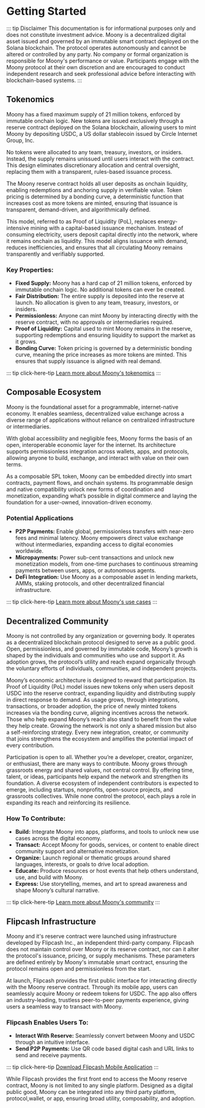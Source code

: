 # Getting Started

::: tip Disclaimer
This documentation is for informational purposes only and does not constitute investment advice. Moony is a decentralized digital asset issued and governed by an immutable smart contract deployed on the Solana blockchain. The protocol operates autonomously and cannot be altered or controlled by any party. No company or formal organization is responsible for Moony's performance or value. Participants engage with the Moony protocol at their own discretion and are encouraged to conduct independent research and seek professional advice before interacting with blockchain-based systems.
:::

## Tokenomics

Moony has a fixed maximum supply of 21 million tokens, enforced by immutable onchain logic. New tokens are issued exclusively through a reserve contract deployed on the Solana blockchain, allowing users to mint Moony by depositing USDC, a US dollar stablecoin issued by Circle Internet Group, Inc. 

No tokens were allocated to any team, treasury, investors, or insiders. Instead, the supply remains unissued until users interact with the contract. This design eliminates discretionary allocation and central oversight, replacing them with a transparent, rules-based issuance process.

The Moony reserve contract holds all user deposits as onchain liquidity, enabling redemptions and anchoring supply in verifiable value. Token pricing is determined by a bonding curve, a deterministic function that increases cost as more tokens are minted, ensuring that issuance is transparent, demand-driven, and algorithmically defined.

This model, referred to as Proof of Liquidity (PoL), replaces energy-intensive mining with a capital-based issuance mechanism. Instead of consuming electricity, users deposit capital directly into the network, where it remains onchain as liquidity. This model aligns issuance with demand, reduces inefficiencies, and ensures that all circulating Moony remains transparently and verifiably supported.

### Key Properties:

- **Fixed Supply:** Moony has a hard cap of 21 million tokens, enforced by immutable onchain logic. No additional tokens can ever be created.
- **Fair Distribution:** The entire supply is deposited into the reserve at launch. No allocation is given to any team, treasury, investors, or insiders.
- **Permissionless:** Anyone can mint Moony by interacting directly with the reserve contract, with no approvals or intermediaries required.
- **Proof of Liquidity:** Capital used to mint Moony remains in the reserve, supporting redemptions and ensuring liquidity to support the market as it grows.
- **Bonding Curve:** Token pricing is governed by a deterministic bonding curve, meaning the price increases as more tokens are minted. This ensures that supply issuance is aligned with real demand.

::: tip click-here-tip
[Learn more about Moony's tokenomics](/tokenomics/reserve-contract)
:::

## Composable Ecosystem

Moony is the foundational asset for a programmable, internet-native economy. It enables seamless, decentralized value exchange across a diverse range of applications without reliance on centralized infrastructure or intermediaries.

With global accessibility and negligible fees, Moony forms the basis of an open, interoperable economic layer for the internet. Its architecture supports permissionless integration across wallets, apps, and protocols, allowing anyone to build, exchange, and interact with value on their own terms.

As a composable SPL token, Moony can be embedded directly into smart contracts, payment flows, and onchain systems. Its programmable design and native compatibility unlock new forms of coordination and monetization, expanding what’s possible in digital commerce and laying the foundation for a user-owned, innovation-driven economy.


### Potential Applications

- **P2P Payments:** Enable global, permissionless transfers with near-zero fees and minimal latency. Moony empowers direct value exchange without intermediaries, expanding access to digital economies worldwide.
- **Micropayments:** Power sub-cent transactions and unlock new monetization models, from one-time purchases to continuous streaming payments between users, apps, or autonomous agents.
- **DeFi Integration:** Use Moony as a composable asset in lending markets, AMMs, staking protocols, and other decentralized financial infrastructure.


::: tip click-here-tip
[Learn more about Moony's use cases](/use-cases/ecosystem)
:::

## Decentralized Community

Moony is not controlled by any organization or governing body. It operates as a decentralized blockchain protocol designed to serve as a public good. Open, permissionless, and governed by immutable code, Moony’s growth is shaped by the individuals and communities who use and support it. As adoption grows, the protocol’s utility and reach expand organically through the voluntary efforts of individuals, communities, and independent projects.

Moony’s economic architecture is designed to reward that participation. Its Proof of Liquidity (PoL) model issues new tokens only when users deposit USDC into the reserve contract, expanding liquidity and distributing supply in direct response to demand. As usage grows, through integrations, transactions, or broader adoption, the price of newly minted tokens increases via the bonding curve, aligning incentives across the network. Those who help expand Moony’s reach also stand to benefit from the value they help create. Growing the network is not only a shared mission but also a self-reinforcing strategy. Every new integration, creator, or community that joins strengthens the ecosystem and amplifies the potential impact of every contribution.

Participation is open to all. Whether you’re a developer, creator, organizer, or enthusiast, there are many ways to contribute. Moony grows through grassroots energy and shared values, not central control. By offering time, talent, or ideas, participants help expand the network and strengthen its foundation. A diverse ecosystem of independent contributors is expected to emerge, including startups, nonprofits, open-source projects, and grassroots collectives. While none control the protocol, each plays a role in expanding its reach and reinforcing its resilience.

### How To Contribute:

- **Build:** Integrate Moony into apps, platforms, and tools to unlock new use cases across the digital economy.
- **Transact:** Accept Moony for goods, services, or content to enable direct community support and alternative monetization.
- **Organize:** Launch regional or thematic groups around shared languages, interests, or goals to drive local adoption.
- **Educate:** Produce resources or host events that help others understand, use, and build with Moony.
- **Express:** Use storytelling, memes, and art to spread awareness and shape Moony’s cultural narrative.

::: tip click-here-tip
[Learn more about Moony's community](/resources/community)
:::

## Flipcash Infrastructure

Moony and it's reserve contract were launched using infrastructure developed by Flipcash Inc., an independent third-party company. Flipcash does not maintain control over Moony or its reserve contract, nor can it alter the protocol's issuance, pricing, or supply mechanisms. These parameters are defined entirely by Moony's immutable smart contract, ensuring the protocol remains open and permissionless from the start.

At launch, Flipcash provides the first public interface for interacting directly with the Moony reserve contract. Through its mobile app, users can seamlessly acquire Moony or redeem tokens for USDC. The app also offers an industry-leading, trustless peer-to-peer payments experience, giving users a seamless way to transact with Moony.

### Flipcash Enables Users To:

- **Interact With Reserve:** Seamlessly convert between Moony and USDC through an intuitive interface.
- **Send P2P Payments:** Use QR code based digital cash and URL links to send and receive payments.

::: tip click-here-tip
[Download Flipcash Mobile Application](https://www.flipcash.com)
:::

While Flipcash provides the first front end to access the Moony reserve contract, Moony is not limited to any single platform. Designed as a digital public good, Moony can be integrated into any third party platform, protocol,wallet, or app, ensuring broad utility, composability, and adoption.